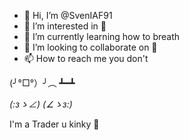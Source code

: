 - 👋 Hi, I’m @SvenIAF91
- 👀 I’m interested in 🍑
- 🌱 I’m currently learning how to breath
- 💞️ I’m looking to collaborate on 🍆
- 📫 How to reach me you don't

(╯°□°）╯︵ ┻━┻ 

_(:зゝ∠)_ _(∠ゝз:)_

I'm a Trader u kinky 🛒

<!---
SvenIAF91/SvenIAF91 is a ✨✨ special ✨✨ repository because its `README.md` (this file) appears on your GitHub profile.
You can click the Preview link to take a look at your changes.
--->
